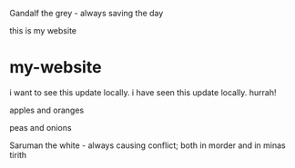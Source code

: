 
Gandalf the grey - always saving the day

this is my website
# my-website
i want to see this update locally.
i have seen this update locally. hurrah!

apples and oranges

peas and onions

Saruman the white - always causing conflict; both in morder and in minas tirith
